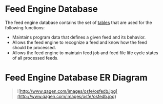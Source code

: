 # Feed Engine Database #

The feed engine database contains the set of [tables](http://code.google.com/p/open-source-feed-engine/wiki/OSFEDatabaseTables) that are used for the following functions:
  * Maintains program data that defines a given feed and its behavior.
  * Allows the feed engine to recognize a feed and know how the feed should be processed.
  * Allows the feed engine to maintain feed job and feed file life cycle states of all processed feeds.

# Feed Engine Database ER Diagram #

> ![http://www.qagen.com/images/osfe/osfedb.jpg](http://www.qagen.com/images/osfe/osfedb.jpg)